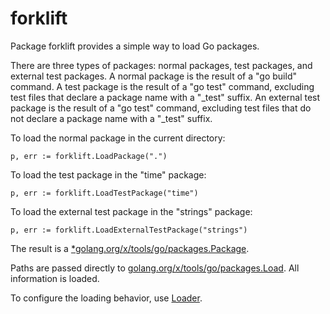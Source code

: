 # forklift

Package forklift provides a simple way to load Go packages.

There are three types of packages: normal packages, test packages, and external test packages. A normal package is the result of a "go build" command. A test package is the result of a "go test" command, excluding test files that declare a package name with a "\_test" suffix. An external test package is the result of a "go test" command, excluding test files that do not declare a package name with a "\_test" suffix.

To load the normal package in the current directory:

	p, err := forklift.LoadPackage(".")

To load the test package in the "time" package:

	p, err := forklift.LoadTestPackage("time")

To load the external test package in the "strings" package:

	p, err := forklift.LoadExternalTestPackage("strings")

The result is a [\*golang.org/x/tools/go/packages.Package](https://pkg.go.dev/golang.org/x/tools/go/packages#Package).

Paths are passed directly to [golang.org/x/tools/go/packages.Load](https://pkg.go.dev/golang.org/x/tools/go/packages#Load). All information is loaded.

To configure the loading behavior, use [Loader](https://pkg.go.dev/github.com/willfaught/forklift#Loader).
